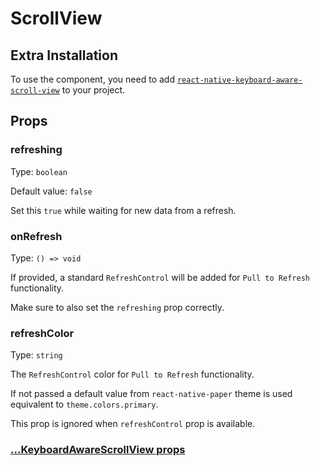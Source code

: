 # ScrollView

## Extra Installation

To use the component, you need to add [`react-native-keyboard-aware-scroll-view`](https://github.com/APSL/react-native-keyboard-aware-scroll-view) to your project.

## Props

### refreshing

Type: `boolean`

Default value: `false`

Set this `true` while waiting for new data from a refresh.

### onRefresh

Type: `() => void`

If provided, a standard `RefreshControl` will be added for `Pull to Refresh` functionality.

Make sure to also set the `refreshing` prop correctly.

### refreshColor

Type: `string`

The `RefreshControl` color for `Pull to Refresh` functionality.

If not passed a default value from `react-native-paper` theme is used equivalent to `theme.colors.primary`.

This prop is ignored when `refreshControl` prop is available.

### [...KeyboardAwareScrollView props](https://github.com/APSL/react-native-keyboard-aware-scroll-view#props)
